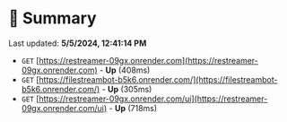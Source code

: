 # 📖 Summary
Last updated: **5/5/2024, 12:41:14 PM**

- `GET` [https://restreamer-09gx.onrender.com](https://restreamer-09gx.onrender.com) - **Up** (408ms)
- `GET` [https://filestreambot-b5k6.onrender.com/](https://filestreambot-b5k6.onrender.com/) - **Up** (305ms)
- `GET` [https://restreamer-09gx.onrender.com/ui](https://restreamer-09gx.onrender.com/ui) - **Up** (718ms)
